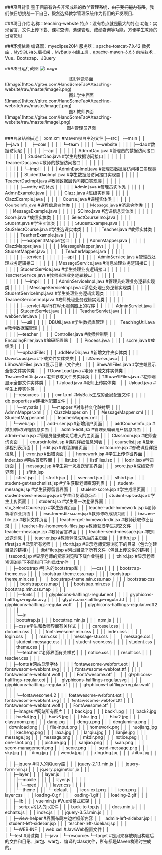 ###项目背景 
鉴于目前有许多非常成熟的教学管理系统，~~由于我们能力有限~~，我们依旧想挑战一下自己，毅然选择教学管理系统作为我们的开发项目。

###项目介绍
名称：teaching-website
特点：没有特点就是最大的特点
功能：实现留言、文件上传下载、课程查询、选课管理、成绩查询等功能，方便学生教师的日常使用

###环境依赖
编译器：myeclipse2014
服务器：apache-tomcat-7.0.42
数据库：MySQL
持久层框架：MyBatis
构建工具：apache-maven-3.6.3
前端技术：Vue、Bootstrap、JQuery

###项目运行截图
![Image](https://gitee.com/HandSomeTaoA/teaching-website/raw/master/image4.png)
<center>图1.登录界面</center>
![Image](https://gitee.com/HandSomeTaoA/teaching-website/raw/master/image3.png)
<center>图2.学生界面</center>
![Image](https://gitee.com/HandSomeTaoA/teaching-website/raw/master/image2.png)
<center>图3.教师界面</center>
![Image](https://gitee.com/HandSomeTaoA/teaching-website/raw/master/image1.png)
<center>图4.管理员界面</center>


###目录结构描述
│  pom.xml		#Maven项目中的文件
├─src
│  ├─main
│  │  ├─java
│  │  │  ├─com
│  │  │  │  └─team
│  │  │  │      └─website
│  │  │  │          ├─dao		#数据访问层
│  │  │  │          │  ├─api
│  │  │  │          │  │      AdminDao.java		       #管理员的数据访问接口
│  │  │  │          │  │      StudentDao.java		#学生的数据访问接口
│  │  │  │          │  │      TeacherDao.java		#教师的数据访问接口
│  │  │  │          │  │      
│  │  │  │          │  └─impl
│  │  │  │          │          AdminDaoImpl.java		#管理员数据层访问接口实现类
│  │  │  │          │          StudentDaoImpl.java		#学生数据层访问接口实现类
│  │  │  │          │          TeacherDaoImpl.java		#教师数据层访问接口实现类
│  │  │  │          │          
│  │  │  │          ├─entity		#实体类
│  │  │  │          │      Admin.java			#管理员实体类
│  │  │  │          │      AdminExample.java
│  │  │  │          │      Clazz.java			#班级实体类
│  │  │  │          │      ClazzExample.java
│  │  │  │          │      Course.java			#课程实体类
│  │  │  │          │      CourseInfo.java		#课程信息实体类
│  │  │  │          │      Message.java			#消息实体类
│  │  │  │          │      MessageExample.java
│  │  │  │          │      SCinfo.java			#选课信息实体类
│  │  │  │          │      Score.java			#成绩实体类
│  │  │  │          │      SelectCourseInfo.java
│  │  │  │          │      Student.java			#学生实体类
│  │  │  │          │      StudentExample.java
│  │  │  │          │      StuSelectCourse.java		#学生选课实体类
│  │  │  │          │      Teacher.java			#教师实体类
│  │  │  │          │      TeacherExample.java
│  │  │  │          │      
│  │  │  │          ├─mapper     #Mapper接口
│  │  │  │          │      AdminMapper.java
│  │  │  │          │      ClazzMapper.java
│  │  │  │          │      MessageMapper.java
│  │  │  │          │      StudentMapper.java
│  │  │  │          │      TeacherMapper.java
│  │  │  │          │      
│  │  │  │          ├─service
│  │  │  │          │  ├─api
│  │  │  │          │  │      AdminService.java		#管理员处理业务逻辑接口
│  │  │  │          │  │      MessageService.java		#消息处理业务逻辑接口
│  │  │  │          │  │      StudentService.java		#学生处理业务逻辑接口
│  │  │  │          │  │      TeacherService.java		#教师处理业务逻辑接口
│  │  │  │          │  │      
│  │  │  │          │  └─impl
│  │  │  │          │          AdminServiceImpl.java		#管理员处理业务逻辑实现类
│  │  │  │          │          MessageServiceImpl.java		#消息处理业务逻辑实现类
│  │  │  │          │          StudentServiceImpl.java		#学生处理业务逻辑实现类
│  │  │  │          │          TeacherServiceImpl.java		#教师处理业务逻辑实现类
│  │  │  │          │          
│  │  │  │          ├─servlet		#运行在Web服务器上的程序
│  │  │  │          │      AdminServlet.java
│  │  │  │          │      StudentServlet.java
│  │  │  │          │      TeacherServlet.java
│  │  │  │          │      webServlet.java
│  │  │  │          │      
│  │  │  │          └─util
│  │  │  │                  DBUtil.java			#学生数据库管理
│  │  │  │                  TeachingUtil.java		#教学数据库管理
│  │  │  │                  
│  │  │  ├─teacher
│  │  │  │      Controller.java			#教师控制层
│  │  │  │      EncodingFilter.java		#编码配置器
│  │  │  │      Process.java
│  │  │  │      score.java		#成绩类
│  │  │  │      
│  │  │  └─uploadFiles
│  │  │          addNewDir.java		#新增文件夹实体类
│  │  │          DownLoad.java		#下载文件实体类类
│  │  │          IdGenertor.java
│  │  │          LShowAllFiles.java	      #显示目录（文件夹）
│  │  │          ShowAllFiles.java		#学生端显示全部文件实体类
│  │  │          TDownLoad.java			#老师下载文件实体类
│  │  │          TeacherGetDir.java		#老师获取文件夹实体类
│  │  │          TShowAllFiles.java		#老师端显示全部文件实体类
│  │  │          TUpload.java		#老师上传实体类
│  │  │          Upload.java		#学生上传实体类
│  │  │          
│  │  ├─resources
│  │  │  │  conf.xml		#MyBatis生成的全局配置文件
│  │  │  │  db.properties		#连接池配置文件
│  │  │  │  
│  │  │  └─mybatis
│  │  │      └─mapper		#对象持久化映射层
│  │  │              AdminMapper.xml
│  │  │              ClazzMapper.xml
│  │  │              MessageMapper.xml
│  │  │              StudentMapper.xml
│  │  │              TeacherMapper.xml
│  │  │              
│  │  └─webapp
│  │      │  add-user.jsp			#新增用户页面
│  │      │  addCourseInfo.jsp		#添加/修改课程信息页面
│  │      │  admin-edit.jsp			#管理员编辑用户信息页面
│  │      │  admin-main.jsp		#管理员登录成功后进入的主页面
│  │      │  Classroom.jsp			#教师查询页面
│  │      │  courseinfolist.jsp		#课程详细信息列表
│  │      │  courselist.jsp			#显示课程列表页面
│  │      │  edit.jsp				#课程编辑页面
│  │      │  editcourse.jsp			#修改课程详细信息
│  │      │  error.jsp				#出错页面
│  │      │  homework.jsp			#学生上传作业界面
│  │      │  index.jsp                         #网站首页界面
│  │      │  list.jsp
│  │      │  listFiles.jsp
│  │      │  login.jsp				#登录页面
│  │      │  message.jsp			#学生第一次发送留言界面
│  │      │  score.jsp				#成绩查询界面
│  │      │  sfifth.jsp				
│  │      │  sfirst.jsp
│  │      │  sforth.jsp
│  │      │  ssecond.jsp
│  │      │  sthird.jsp
│  │      │  student-get-teacherlist.jsp		#学生获取老师资源列表
│  │      │  student-message.jsp			#学生获得留言界面
│  │      │  student-score.jsp				#学生成绩页面
│  │      │  student-send-message.jsp		#学生回复消息页面
│  │      │  student-upload.jsp				#学生上传页面
│  │      │  student.jsp		     			#学生第一次登录界面
│  │      │  stu_SelectCourse.jsp			#学生选课页面
│  │      │  teacher-add-homework.jsp		#老师新增作业页面
│  │      │  teacher-edit-score.jsp			#教师修改成绩页面
│  │      │  teacher-file.jsp				#教师文件页面
│  │      │  teacher-get-homework-dir.jsp		#教师获取作业目录
│  │      │  teacher-list-homework-files.jsp		#教师获取学生提交文件
│  │      │  teacher-message.jsp                      #教师留言界面
│  │      │  teacher-send-message.jsp		#教师发送消息
│  │      │  teacher.jsp					#教师登录成功后的主页面
│  │      │  tfifth.jsp
│  │      │  tfirst.jsp					#显示所有老师
│  │      │  tforth.jsp					#显示老师资源浏览下的目录（包含创建目录的链接)
│  │      │  tlistFiles.jsp					#列出目录下所有文件（包含上传文件的链接)
│  │      │  tsecond.jsp					#显示老师的资源浏览和下载作业链接
│  │      │  tthird.jsp						#显示老师资源浏览下不同科目下的具体文件
│  │      │  
│  │      ├─bootstrap                     #引入的bootstrap库
│  │      │  ├─css
│  │      │  │      bootstrap-theme.css
│  │      │  │      bootstrap-theme.css.map
│  │      │  │      bootstrap-theme.min.css
│  │      │  │      bootstrap-theme.min.css.map
│  │      │  │      bootstrap.css
│  │      │  │      bootstrap.css.map
│  │      │  │      bootstrap.min.css
│  │      │  │      bootstrap.min.css.map
│  │      │  │      
│  │      │  ├─fonts
│  │      │  │      glyphicons-halflings-regular.eot
│  │      │  │      glyphicons-halflings-regular.svg
│  │      │  │      glyphicons-halflings-regular.ttf
│  │      │  │      glyphicons-halflings-regular.woff
│  │      │  │      glyphicons-halflings-regular.woff2
│  │      │  │      
│  │      │  └─js                  
│  │      │          bootstrap.js
│  │      │          bootstrap.min.js
│  │      │          npm.js
│  │      │          
│  │      ├─css                 #学生和教师界面有关样式
│  │      │  │  carousel.css
│  │      │  │  doc.min.css
│  │      │  │  font-awesome.min.css
│  │      │  │  index.css
│  │      │  │  login.css
│  │      │  │  main.css
│  │      │  │  message-stu.css
│  │      │  │  message.css
│  │      │  │  student-message.css
│  │      │  │  student-score.css
│  │      │  │  student.css
│  │      │  │  theme.css
│  │      │  │  
│  │      │  └─teacher       #老师界面有关样式
│  │      │          notice.css
│  │      │          result.css
│  │      │          teacher.css
│  │      │          
│  │      ├─fonts		#网站显示字体
│  │      │  │  fontawesome-webfont.eot
│  │      │  │  fontawesome-webfont.svg
│  │      │  │  fontawesome-webfont.ttf
│  │      │  │  fontawesome-webfont.woff
│  │      │  │  FontAwesome.otf
│  │      │  │  glyphicons-halflings-regular.eot
│  │      │  │  glyphicons-halflings-regular.svg
│  │      │  │  glyphicons-halflings-regular.ttf
│  │      │  │  glyphicons-halflings-regular.woff
│  │      │  │  
│  │      │  └─fontawesome4.2
│  │      │          fontawesome-webfont.eot
│  │      │          fontawesome-webfont.svg
│  │      │          fontawesome-webfont.ttf
│  │      │          fontawesome-webfont.woff
│  │      │          FontAwesome.otf
│  │      │          
│  │      ├─images		#网站所有图片
│  │      │      back.jpg
│  │      │      back1.jpg
│  │      │      back2.jpg
│  │      │      back4.jpg
│  │      │      back5.jpg
│  │      │      blue.jpg
│  │      │      blue2.jpg
│  │      │      classroom.png
│  │      │      dang.jpg
│  │      │      denglu.png
│  │      │      denglumima.png
│  │      │      download.png
│  │      │      file-input.png
│  │      │      homework.png
│  │      │      huojiang.jpg
│  │      │      kecheng.png
│  │      │      laba.jpg
│  │      │      lanqiu.jpg
│  │      │      lianjie.jpg
│  │      │      message.jpg
│  │      │      message.png
│  │      │      mkdir.png
│  │      │      notice.png
│  │      │      one-shot.png
│  │      │      picture.jpg
│  │      │      sanjiao.png
│  │      │      scan.png
│  │      │      score-management.png
│  │      │      score.png
│  │      │      send-message.png
│  │      │      sky.jpg
│  │      │      timg.jpg
│  │      │      wenda.jpg
│  │      │      xingxing.jpg
│  │      │      zhibu.jpg
│  │      │      
│  │      ├─jquery                   #引入的jQuery库
│  │      │      jquery-2.1.1.min.js
│  │      │      jquery-form.min.js
│  │      │      jquery.pagination.js
│  │      │      
│  │      ├─layer
│  │      │  │  layer.js
│  │      │  │  
│  │      │  ├─mobile
│  │      │  │  │  layer.js
│  │      │  │  │  
│  │      │  │  └─need
│  │      │  │          layer.css
│  │      │  │          
│  │      │  └─theme
│  │      │      └─default
│  │      │              icon-ext.png
│  │      │              icon.png
│  │      │              layer.css
│  │      │              loading-0.gif
│  │      │              loading-1.gif
│  │      │              loading-2.gif
│  │      │              
│  │      ├─lib
│  │      │      vue.min.js		#Vue增量式框架
│  │      │      
│  │      ├─script                     #引入的js文件
│  │      │      back-to-top.js
│  │      │      docs.min.js
│  │      │      echarts.js
│  │      │      index.js
│  │      │      jquery-3.5.1.min.js
│  │      │      
│  │      ├─view-helper                #界面布局左边栏框架内容
│  │      │      admin-left-sidebar.jsp
│  │      │      student-left-sidebar.jsp
│  │      │      teacher-left-sidebar.jsp
│  │      │      
│  │      └─WEB-INF
│  │              web.xml		#JavaWeb配置文件
│  │              
│  └─test		#测试类
│      ├─java
│      └─resources
└─target		#是用来存放项目构建后的文件和目录、jar包、war包、编译的class文件，所有都是Maven构建时生成的。
